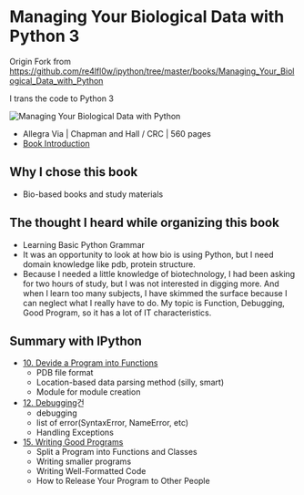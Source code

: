 # Managing Your Biological Data with Python 3

Origin Fork from https://github.com/re4lfl0w/ipython/tree/master/books/Managing_Your_Biological_Data_with_Python

I trans the code to Python 3

![Managing Your Biological Data with Python](http://ecx.images-amazon.com/images/I/514mS1bGe4L.jpg)
- Allegra Via | Chapman and Hall / CRC | 560 pages
- [Book Introduction](http://www.amazon.com/Managing-Biological-Chapman-Mathematical-Computational/dp/143988093X/ref=sr_1_1?ie=UTF8&qid=1417312695&sr=8-1&keywords=Managing+Your+Biological+Data+with+Python)

## Why I chose this book

- Bio-based books and study materials

## The thought I heard while organizing this book

- Learning Basic Python Grammar
- It was an opportunity to look at how bio is using Python, but I need domain knowledge like pdb, protein structure.
- Because I needed a little knowledge of biotechnology, I had been asking for two hours of study, but I was not interested in digging more. And when I learn too many subjects, I have skimmed the surface because I can neglect what I really have to do.
My topic is Function, Debugging, Good Program, so it has a lot of IT characteristics.

## Summary with IPython
- [10. Devide a Program into Functions](http://nbviewer.ipython.org/urls/raw.github.com/re4lfl0w/ipython/master/books/Managing_Your_Biological_Data_with_Python/ch10.ipynb)
  - PDB file format
  - Location-based data parsing method (silly, smart)
  - Module for module creation
- [12. Debugging](http://nbviewer.ipython.org/urls/raw.github.com/re4lfl0w/ipython/master/books/Managing_Your_Biological_Data_with_Python/ch12.ipynb)건
  - debugging
  - list of error(SyntaxError, NameError, etc)
  - Handling Exceptions
- [15. Writing Good Programs](http://nbviewer.ipython.org/urls/raw.github.com/re4lfl0w/ipython/master/books/Managing_Your_Biological_Data_with_Python/ch15.ipynb)
  - Split a Program into Functions and Classes
  - Writing smaller programs
  - Writing Well-Formatted Code
  - How to Release Your Program to Other People

